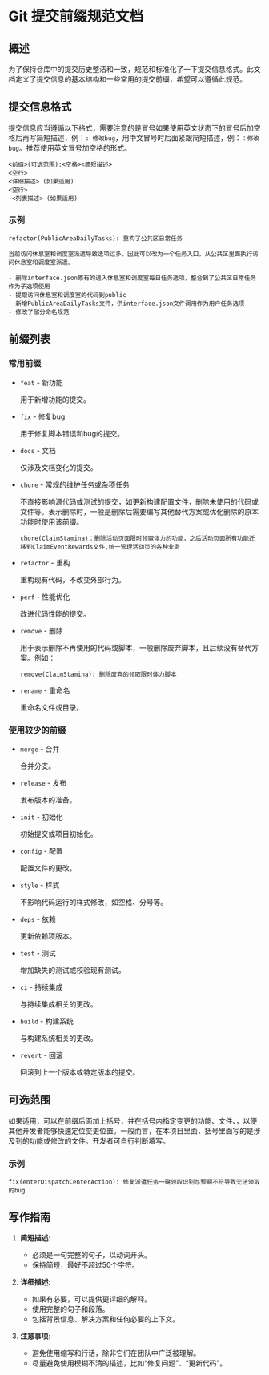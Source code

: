# Git 提交前缀规范文档

## 概述

为了保持仓库中的提交历史整洁和一致，规范和标准化了一下提交信息格式。此文档定义了提交信息的基本结构和一些常用的提交前缀，希望可以遵循此规范。

## 提交信息格式

提交信息应当遵循以下格式，需要注意的是冒号如果使用英文状态下的冒号后加空格后再写简短描述，例：`: 修改bug`，用中文冒号时后面紧跟简短描述，例：`：修改bug`。推荐使用英文冒号加空格的形式。

```plaintext
<前缀>(可选范围):<空格><简短描述>
<空行>
<详细描述> (如果适用)
<空行>
-<列表描述> (如果适用)
```

### 示例

```plaintext
refactor(PublicAreaDailyTasks): 重构了公共区日常任务

当前访问休息室和调度室派遣导致选项过多，因此可以改为一个任务入口，从公共区里面执行访问休息室和调度室派遣。

- 删除interface.json原有的进入休息室和调度室每日任务选项，整合到了公共区日常任务作为子选项使用
- 提取访问休息室和调度室的代码到public
- 新增PublicAreaDailyTasks文件，供interface.json文件调用作为用户任务选项
- 修改了部分命名规范
```

## 前缀列表

### 常用前缀

- `feat` - 新功能
        
    用于新增功能的提交。

- `fix` - 修复bug
    
    用于修复脚本错误和bug的提交。

- `docs` - 文档

    仅涉及文档变化的提交。

- `chore` - 常规的维护任务或杂项任务
    
    不直接影响源代码或测试的提交，如更新构建配置文件，删除未使用的代码或文件等。表示删除时，一般是删除后需要编写其他替代方案或优化删除的原本功能时使用该前缀。
    
    ```plaintext
    chore(ClaimStamina)：删除活动页面限时领取体力的功能，之后活动页面所有功能迁移到ClaimEventRewards文件,统一管理活动页的各种业务
    ```

- `refactor` - 重构
    
    重构现有代码，不改变外部行为。
    
- `perf` - 性能优化

    改进代码性能的提交。
    
- `remove` - 删除

    用于表示删除不再使用的代码或脚本，一般删除废弃脚本，且后续没有替代方案。例如：
    
    ```plaintext
    remove(ClaimStamina): 删除废弃的领取限时体力脚本
    ```

- `rename` - 重命名
    
    重命名文件或目录。

### 使用较少的前缀



- `merge` - 合并

    合并分支。

- `release` - 发布

    发布版本的准备。

- `init` - 初始化

    初始提交或项目初始化。

- `config` - 配置

    配置文件的更改。

- `style` - 样式
    
    不影响代码运行的样式修改，如空格、分号等。

- `deps` - 依赖
    
    更新依赖项版本。

- `test` - 测试

    增加缺失的测试或校验现有测试。

- `ci` - 持续集成
    
    与持续集成相关的更改。

- `build` - 构建系统

    与构建系统相关的更改。

- `revert` - 回滚

    回滚到上一个版本或特定版本的提交。

## 可选范围

如果适用，可以在前缀后面加上括号，并在括号内指定变更的功能、文件、，以便其他开发者能够快速定位变更位置。一般而言，在本项目里面，括号里面写的是涉及到的功能或修改的文件。开发者可自行判断填写。

### 示例

```plaintext
fix(enterDispatchCenterAction): 修复派遣任务一键领取识别与预期不符导致无法领取的bug
```

## 写作指南

1. **简短描述**:
   - 必须是一句完整的句子，以动词开头。
   - 保持简短，最好不超过50个字符。
   
2. **详细描述**:
   - 如果有必要，可以提供更详细的解释。
   - 使用完整的句子和段落。
   - 包括背景信息、解决方案和任何必要的上下文。

3. **注意事项**:
   - 避免使用缩写和行话，除非它们在团队中广泛被理解。
   - 尽量避免使用模糊不清的描述，比如“修复问题”、“更新代码”。